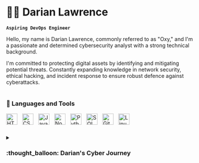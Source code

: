 # :man_technologist: Darian Lawrence
 
**`Aspiring DevOps Engineer`**

Hello, my name is Darian Lawrence, commonly referred to as "Oxy," and I'm a passionate and determined cybersecurity analyst with a strong technical background. 

I'm committed to protecting digital assets by identifying and mitigating potential threats. Constantly expanding knowledge in network security, ethical hacking, and incident response to ensure robust defence against cyberattacks.


#

### :toolbox: Languages and Tools

<img align="left" alt="HTML" width="30px" style="padding-right:10px;" src="https://cdn.jsdelivr.net/gh/devicons/devicon/icons/html5/html5-original.svg" />
<img align="left" alt="CSS" width="30px" style="padding-right:10px;" src="https://cdn.jsdelivr.net/gh/devicons/devicon/icons/css3/css3-original.svg" />
<img align="left" alt="JavaScript" width="30px" style="padding-right:10px;" src="https://cdn.jsdelivr.net/gh/devicons/devicon/icons/javascript/javascript-original.svg" />
<img align="left" alt="NodeJS" width="30px" style="padding-right:10px;" src="https://cdn.jsdelivr.net/gh/devicons/devicon/icons/nodejs/nodejs-original.svg" />
<img align="left" alt="Python" width="30px" style="padding-right:10px;" src="https://cdn.jsdelivr.net/gh/devicons/devicon/icons/python/python-original.svg"/>
<img align="left" alt="SQL" width="30px" style="padding-right:10px;" src="https://cdn.jsdelivr.net/gh/devicons/devicon/icons/mysql/mysql-original.svg" />
<img align="left" alt="Git" width="30px" style="padding-right:10px;" src="https://cdn.jsdelivr.net/gh/devicons/devicon/icons/git/git-original.svg"/>
<img align="left" alt="Linux" width="30px" style="padding-right:10px;" src="https://cdn.jsdelivr.net/gh/devicons/devicon/icons/linux/linux-original.svg"/>
<br />

#

<details>
 <summary><h3>:thought_balloon: Darian's Cyber Journey</h3></summary>
   My cyber security journey started with a fascination for protecting digital systems. Through dedicated learning and hands-on experience, I developed a strong technical skill set in areas such as network security, ethical hacking, and incident response. Continuously staying updated on the latest trends, I have gained a deep understanding of the evolving threat landscape. With a passion for securing digital assets, I am eager to contribute my expertise and make a positive impact in the field of cyber security.
